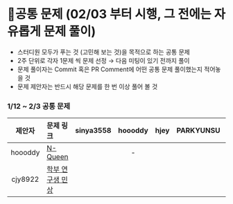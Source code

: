 # 📍공통 문제 (02/03 부터 시행, 그 전에는 자유롭게 문제 풀이)
- 스터디원 모두가 푸는 것 (고민해 보는 것)을 목적으로 하는 공통 문제
- 2주 단위로 각자 1문제 씩 문제 선정 → 다음 미팅이 있기 전까지 풀이
- 문제 풀이자는 Commit 혹은 PR Comment에 어떤 공통 문제 풀이했는지 적어놓을 것
- 문제 제안자는 반드시 해당 문제를 한 번 이상 풀어 볼 것

 ### 1/12 ~ 2/3 공통 문제
 |제안자|문제 링크|sinya3558|hoooddy|hjey|PARKYUNSU|MyoungJinSon|cjy8922|po2955|
 |:-----:|:-----|:---:|:---:|:---:|:---:|:---:|:---:|:---:|
 |hoooddy|[N-Queen](https://www.acmicpc.net/problem/9663)||-||||✅||
 |cjy8922|[학부 연구생 민상](https://www.acmicpc.net/problem/21922)||||||-|✅|
